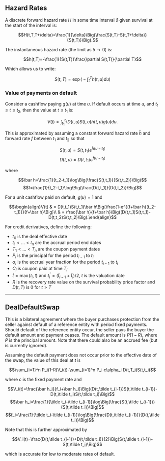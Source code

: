 ## Hazard Rates

A discrete forward hazard rate $H$ in some time interval $\delta$ given survival at the start of the
interval is:

$$H(t,T,T+\delta)=\frac{1}{\delta}\Big(\frac{S(t,T)-S(t,T+\delta)}{S(t,T)}\Big).$$

The instantaneous hazard rate (the limit as $\delta\to 0$) is:

$$h(t,T)=-\frac{1}{S(t,T)}\frac{\partial S(t,T)}{\partial T}$$

Which allows us to write:

$$S(t,T)=\exp\Big(-\int_t^T h(t,u)du\Big)$$

### Value of payments on default

Consider a cashflow paying $g(u)$ at time $u$. If default occurs at time $u$, and $t_1\le t\le t_2$,
then the value at $t\le t_1$ is:

$$V(t)=\int_{t_1}^{t_2} D(t,u)S(t,u)h(t,u)g(u)du.$$

This is approximated by assuming a constant forward hazard rate $\bar h$ and forward rate $f$ between
$t_1$ and $t_2$ so that

$$S(t,u)=S(t,t_1)e^{\bar h(u-t_1)}$$
$$D(t,u)=D(t,t_1)e^{f(u-t_1)}$$

where

$$\bar h=\frac{1}{t_2-t_1}\log\Big(\frac{S(t,t_1)}{S(t,t_2)}\Big)$$
$$f=\frac{1}{t_2-t_1}\log\Big(\frac{D(t,t_1)}{D(t,t_2)}\Big)$$

For a unit cashflow paid on default, $g(u)=1$ and

$$\begin{align}V(t) & = D(t,t_1)S(t,t_1)\bar h\Big(\frac{1-e^{(f+\bar h)(t_2-t_1)}}{f+\bar h}\Big)\\
 & = \frac{\bar h}{f+\bar h}\Big((D(t,t_1)S(t,t_1)-D(t,t_2)S(t,t_2)\Big).\end{align}$$

For credit derivatives, define the following:

- $t_0$ is the deal effective date
- $t_1<...<t_n$ are the accrual period end dates
- $T_1<...<T_n$ are the coupon payment dates
- $P_i$ is the principal for the period $t_{i-1}$ to $t_i$
- $\alpha_i$ is the accrual year fraction for the period $t_{i-1}$ to $t_i$
- $C_i$ is coupon paid at time $T_i$
- $\tilde t=\max(t_i,t)$ and $t_i^\prime=(\tilde t_{i-1}+\tilde t_i)/2$, $t$ is the valuation date
- $R$ is the recovery rate value on the survival probability price factor and $D(t,T)$ is $0$ for $t>T$

---


## DealDefaultSwap

This is a bilateral agreement where the buyer purchases protection from the seller against
default of a reference entity with period fixed payments. Should default of the reference
entity occur, the seller pays the buyer the default amount and payment ceases. The default
amount is $P(1-R)$, where $P$ is the principal amount. Note that there could also be an
accrued fee (but is currently ignored).

Assuming the default payment does not occur prior to the effective date of the swap, the
value of this deal at $t$ is

$$\sum_{i=1}^n P_i(1-R)V_i(t)-\sum_{i=1}^n P_i c\alpha_i D(t,T_i)S(t,t_i)$$

where $c$ is the fixed payment rate and

$$V_i(t)=\frac{\bar h_i}{f_i+\bar h_i}\Big((D(t,\tilde t_{i-1})S(t,\tilde t_{i-1})-D(t,\tilde t_i)S(t,\tilde t_i)\Big)$$
$$\bar h_i=\frac{1}{\tilde t_i-\tilde t_{i-1}}\log\Big(\frac{S(t,\tilde t_{i-1})}{S(t,\tilde t_i)}\Big)$$
$$f_i=\frac{1}{\tilde t_i-\tilde t_{i-1}}\log\Big(\frac{D(t,\tilde t_{i-1})}{D(t,\tilde t_i)}\Big)$$

Note that this is further approximated by

$$V_i(t)=\frac{D(t,\tilde t_{i-1})+D(t,\tilde t_i)}{2}\Big(S(t,\tilde t_{i-1})-S(t,\tilde t_i)\Big)$$

which is accurate for low to moderate rates of default.
